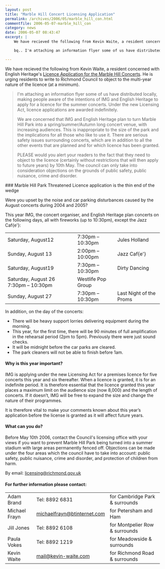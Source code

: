 ```yaml
---
layout: post
title: "Marble Hill Concert Licensing Application"
permalink: /archives/2006/05/marble_hill_con.html
commentfile: 2006-05-07-marble_hill_con
category: news
date: 2006-05-07 08:43:47
excerpt: |
    We have recieved the following from Kevin Waite, a resident concerned with English Heritage's <a href="http://www.richmond.gov.uk/premises_variation_application_detailsv86.pdf">Licence Application for the Marble Hill Concerts</a>  He is urging residents to write to Richmond Council to object to the multi-year nature of the licence (at a minimum).

    bq.. I'm attaching an information flyer some of us have distributed locally, making people aware of the intentions of IMG and English Heritage to apply for a licence for the summer concerts. Under the new Licensing Act, licence applications are awarded indefinitely.

---
```


We have recieved the following from Kevin Waite, a resident concerned with English Heritage's [Licence Application for the Marble Hill Concerts](http://www.richmond.gov.uk/premises_variation_application_detailsv86.pdf). He is urging residents to write to Richmond Council to object to the multi-year nature of the licence (at a minimum).

> I'm attaching an information flyer some of us have distributed locally, making people aware of the intentions of IMG and English Heritage to apply for a licence for the summer concerts. Under the new Licensing Act, licence applications are awarded indefinitely.
>
> We are concerned that IMG and English Heritage plan to turn Marble Hill Park into a spring/summer/Autumn long concert venue, with increasing audiences. This is inappropriate to the size of the park and the implications for all those who like to use it. There are serious safety issues surrounding concerts, which are in addition to all the other events that are planned and for which licence has been granted.
>
> PLEASE would you alert your readers to the fact that they need to object to the licence (certainly without restrictions that will then apply to future years) by 10th May. The council can only take into consideration objections on the grounds of public safety, public nuisance, crime and disorder.

<div markdown="1" class="letter">
### Marble Hill Park Threatened
Licence application is the thin end of the wedge

Were you upset by the noise and car parking disturbances caused by the August concerts during 2004 and 2005?

This year IMG, the concert organiser, and English Heritage plan concerts on the following days, all with fireworks (up to 10:30pm), except the Jazz Caf{e'}:

|                                      |                    |                         |
|--------------------------------------|--------------------|-------------------------|
| Saturday, August12                   | 7:30pm – 10:30pm   | Jules Holland           |
| Sunday, August 13                    | 2:00pm – 10:00pm   | Jazz Caf{e'}            |
| Saturday, August19                   | 7:30pm – 10:30pm   | Dirty Dancing           |
| Saturday, August 26 7:30pm – 10:30pm | Westlife Pop Group |
| Sunday, August 27                    | 7:30pm – 10:30pm   | Last Night of the Proms |

In addition, on the day of the concerts:

-   There will be heavy support lorries delivering equipment during the morning.
-   This year, for the first time, there will be 90 minutes of full amplification in the rehearsal period (2pm to 5pm). Previously there were just sound checks.
-   It will be midnight before the car parks are cleared.
-   The park cleaners will not be able to finish before 1am.

#### Why is this year important?

IMG is applying under the new Licensing Act for a premises licence for five concerts this year and six thereafter. When a licence is granted, it is for an indefinite period. It is therefore essential that the licence granted this year places a maximum limit on the audience size (now 8,000) and the length of concerts. If it doesn’t, IMG will be free to expand the size and change the nature of their programmes.

It is therefore vital to make your comments known about this year’s application before the license is granted as it will affect future years.

#### What can you do?

Before May 10th 2006, contact the Council's licensing office with your views if you want to prevent Marble Hill Park being turned into a summer stadium with large areas permanently fenced off. Objections can be made under the four areas which the council have to take into account: public safety, public nuisance, crime and disorder, and protection of children from harm.

By email: <licensing@richmond.gov.uk>

#### For further information please contact:

|               |                                                                  |                                |
|---------------|------------------------------------------------------------------|--------------------------------|
| Adam Brand    | Tel: 8892 6831                                                   | for Cambridge Park & surrounds |
| Michael Frayn |[michaelfrayn@btinternet.com](mailto:michaelfrayn@btinternet.com) | for Petersham and Ham          |
| Jill Jones    | Tel: 8892 6108                                                   | for Montpelier Row & surrounds |
| Paula Vokes   | Tel: 8892 1219                                                   | for Meadowside & surrounds     |
| Kevin Waite   |[mail@kevin-waite.com](mailto:mail@kevin-waite.com)               | for Richmond Road & surrounds  |

</div>
